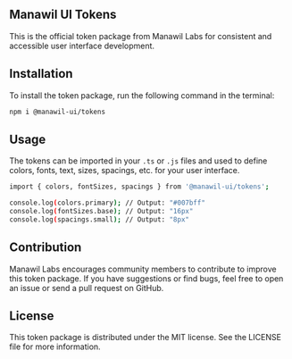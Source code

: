 ## Manawil UI Tokens

This is the official token package from Manawil Labs for consistent and accessible user interface development.

## Installation
To install the token package, run the following command in the terminal:
```bash
npm i @manawil-ui/tokens
```

## Usage
The tokens can be imported in your `.ts` or `.js` files and used to define colors, fonts, text, sizes, spacings, etc. for your user interface.
```bash
import { colors, fontSizes, spacings } from '@manawil-ui/tokens';

console.log(colors.primary); // Output: "#007bff"
console.log(fontSizes.base); // Output: "16px"
console.log(spacings.small); // Output: "8px"
```

## Contribution
Manawil Labs encourages community members to contribute to improve this token package. If you have suggestions or find bugs, feel free to open an issue or send a pull request on GitHub.

## License
This token package is distributed under the MIT license. See the LICENSE file for more information.
